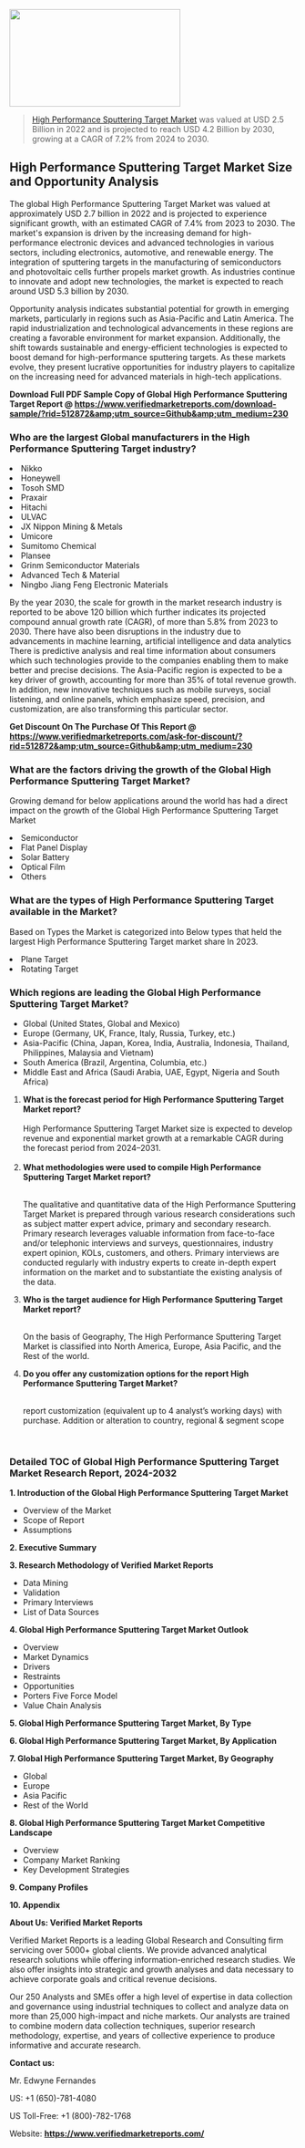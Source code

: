 <img src="https://ffe5etoiles.com/wp-content/uploads/2024/12/MST1-300x171.png" alt="" width="300" height="171" class="alignnone size-medium wp-image-20088" /><blockquote><p><p><a href="https://www.verifiedmarketreports.com/download-sample/?rid=512872&utm_source=Github&utm_medium=230" target="_blank">High Performance Sputtering Target Market</a> was valued at USD 2.5 Billion in 2022 and is projected to reach USD 4.2 Billion by 2030, growing at a CAGR of 7.2% from 2024 to 2030.</p></blockquote><p><h2>High Performance Sputtering Target Market Size and Opportunity Analysis</h2><p>The global High Performance Sputtering Target Market was valued at approximately USD 2.7 billion in 2022 and is projected to experience significant growth, with an estimated CAGR of 7.4% from 2023 to 2030. The market's expansion is driven by the increasing demand for high-performance electronic devices and advanced technologies in various sectors, including electronics, automotive, and renewable energy. The integration of sputtering targets in the manufacturing of semiconductors and photovoltaic cells further propels market growth. As industries continue to innovate and adopt new technologies, the market is expected to reach around USD 5.3 billion by 2030.</p><p>Opportunity analysis indicates substantial potential for growth in emerging markets, particularly in regions such as Asia-Pacific and Latin America. The rapid industrialization and technological advancements in these regions are creating a favorable environment for market expansion. Additionally, the shift towards sustainable and energy-efficient technologies is expected to boost demand for high-performance sputtering targets. As these markets evolve, they present lucrative opportunities for industry players to capitalize on the increasing need for advanced materials in high-tech applications.</p></p><p class=""><strong>Download Full PDF Sample Copy of Global High Performance Sputtering Target Report @ <a href="https://www.verifiedmarketreports.com/download-sample/?rid=512872&amp;utm_source=Github&amp;utm_medium=230" target="_blank">https://www.verifiedmarketreports.com/download-sample/?rid=512872&amp;utm_source=Github&amp;utm_medium=230</a></strong></p><h3 id="" class="">Who are the largest Global manufacturers in the High Performance Sputtering Target industry?</h3><p><li>Nikko</li><li> Honeywell</li><li> Tosoh SMD</li><li> Praxair</li><li> Hitachi</li><li> ULVAC</li><li> JX Nippon Mining & Metals</li><li> Umicore</li><li> Sumitomo Chemical</li><li> Plansee</li><li> Grinm Semiconductor Materials</li><li> Advanced Tech & Material</li><li> Ningbo Jiang Feng Electronic Materials</li></p><div class=""><div class="" dir="" data-message-author-role="" data-message-id="" data-message-model-slug=""><div class=""><div class=""><div class=""><div class="" dir="" data-message-author-role="" data-message-id="" data-message-model-slug=""><div class=""><div class=""><p>By the year 2030, the scale for growth in the market research industry is reported to be above 120 billion which further indicates its projected compound annual growth rate (CAGR), of more than 5.8% from 2023 to 2030. There have also been disruptions in the industry due to advancements in machine learning, artificial intelligence and data analytics There is predictive analysis and real time information about consumers which such technologies provide to the companies enabling them to make better and precise decisions. The Asia-Pacific region is expected to be a key driver of growth, accounting for more than 35% of total revenue growth. In addition, new innovative techniques such as mobile surveys, social listening, and online panels, which emphasize speed, precision, and customization, are also transforming this particular sector.</p><p><strong>Get Discount On The Purchase Of This Report @&nbsp; <a href="https://www.verifiedmarketreports.com/ask-for-discount/?rid=512872&amp;utm_source=Github&amp;utm_medium=230" target="_blank">https://www.verifiedmarketreports.com/ask-for-discount/?rid=512872&amp;utm_source=Github&amp;utm_medium=230</a></strong></p></div></div></div></div></div></div></div></div><h3 id="" class="">What are the factors driving the growth of the Global High Performance Sputtering Target Market?</h3><p id="" class="">Growing demand for below applications around the world has had a direct impact on the growth of the Global High Performance Sputtering Target Market</p><p id="" class=""><li>Semiconductor</li><li> Flat Panel Display</li><li> Solar Battery</li><li> Optical Film</li><li> Others</li></p><h3 id="" class="">What are the types of High Performance Sputtering Target available in the Market?</h3><p id="" class="">Based on Types the Market is categorized into Below types that held the largest High Performance Sputtering Target market share In 2023.</p><p id="" class=""><li>Plane Target</li><li> Rotating Target</li></p><h3 id="" class="">Which regions are leading the Global High Performance Sputtering Target Market?</h3><ul><li>Global (United States, Global and Mexico)</li><li>Europe (Germany, UK, France, Italy, Russia, Turkey, etc.)</li><li>Asia-Pacific (China, Japan, Korea, India, Australia, Indonesia, Thailand, Philippines, Malaysia and Vietnam)</li><li>South America (Brazil, Argentina, Columbia, etc.)</li><li>Middle East and Africa (Saudi Arabia, UAE, Egypt, Nigeria and South Africa)</li></ul><p><ol><li><strong>What is the forecast period for High Performance Sputtering Target Market report?<br /></strong><br /><span data-sheets-root="1" data-sheets-value="{&quot;1&quot;:2,&quot;2&quot;:&quot;XXXX size is expected to develop revenue and exponential market growth at a remarkable CAGR during the forecast period from 2024&ndash;2030.&quot;}" data-sheets-userformat="{&quot;2&quot;:12674,&quot;4&quot;:{&quot;1&quot;:2,&quot;2&quot;:16776960},&quot;10&quot;:2,&quot;11&quot;:0,&quot;15&quot;:&quot;Arial&quot;,&quot;16&quot;:12}">High Performance Sputtering Target Market size is expected to develop revenue and exponential market growth at a remarkable CAGR during the forecast period from 2024&ndash;2031.</span><br /><br /></li><li><strong>What methodologies were used to compile High Performance Sputtering Target Market report?<br /><br /></strong><p>The qualitative and quantitative data of the&nbsp;High Performance Sputtering Target Market is prepared through various research considerations such as subject matter expert advice, primary and secondary research. Primary research leverages valuable information from face-to-face and/or telephonic interviews and surveys, questionnaires, industry expert opinion, KOLs, customers, and others. Primary interviews are conducted regularly with industry experts to create in-depth expert information on the market and to substantiate the existing analysis of the data.&nbsp;</p></li><li><strong>Who is the target audience for High Performance Sputtering Target Market report?<br /><br /></strong><p>On the basis of Geography, The&nbsp;High Performance Sputtering Target Market is classified into North America, Europe, Asia Pacific, and the Rest of the world.</p></li><li><strong>Do you offer any customization options for the report High Performance Sputtering Target Market?<br /><br /></strong><p>report customization (equivalent up to 4 analyst&rsquo;s working days) with purchase. Addition or alteration to country, regional &amp; segment scope</p><p>&nbsp;</p></li></ol></p><h3 id="" class="">Detailed TOC of Global High Performance Sputtering Target Market Research Report, 2024-2032</h3><p id="" class=""><strong>1. Introduction of the Global High Performance Sputtering Target Market</strong></p><ul><li>Overview of the Market</li><li>Scope of Report</li><li>Assumptions</li></ul><p id="" class=""><strong>2. Executive Summary</strong></p><p id="" class=""><strong>3. Research Methodology of&nbsp;Verified Market Reports</strong></p><ul><li>Data Mining</li><li>Validation</li><li>Primary Interviews</li><li>List of Data Sources</li></ul><p id="" class=""><strong>4. Global High Performance Sputtering Target Market Outlook</strong></p><ul><li>Overview</li><li>Market Dynamics</li><li>Drivers</li><li>Restraints</li><li>Opportunities</li><li>Porters Five Force Model</li><li>Value Chain Analysis</li></ul><p id="" class=""><strong>5. Global High Performance Sputtering Target Market, By&nbsp;Type</strong></p><p id="" class=""><strong>6. Global High Performance Sputtering Target Market, By Application</strong></p><p id="" class=""><strong>7. Global High Performance Sputtering Target Market, By Geography</strong></p><ul><li>Global</li><li>Europe</li><li>Asia Pacific</li><li>Rest of the World</li></ul><p id="" class=""><strong>8. Global High Performance Sputtering Target Market Competitive Landscape</strong></p><ul><li>Overview</li><li>Company Market Ranking</li><li>Key Development Strategies</li></ul><p id="" class=""><strong>9. Company Profiles</strong></p><p id="" class=""><strong>10. Appendix</strong></p><p id="" class=""><strong>About Us: Verified Market Reports</strong></p><p id="" class="">Verified Market Reports is a leading Global Research and Consulting firm servicing over 5000+ global clients. We provide advanced analytical research solutions while offering information-enriched research studies. We also offer insights into strategic and growth analyses and data necessary to achieve corporate goals and critical revenue decisions.</p><p id="" class="">Our 250 Analysts and SMEs offer a high level of expertise in data collection and governance using industrial techniques to collect and analyze data on more than 25,000 high-impact and niche markets. Our analysts are trained to combine modern data collection techniques, superior research methodology, expertise, and years of collective experience to produce informative and accurate research.</p><p id="" class=""><strong>Contact us:</strong></p><p id="" class="">Mr. Edwyne Fernandes</p><p id="" class="">US: +1 (650)-781-4080</p><p id="" class="">US Toll-Free: +1 (800)-782-1768</p><p id="" class="">Website: <a target="" data-test-app-aware-link=""><strong>https://www.verifiedmarketreports.com/</strong></a></p>
